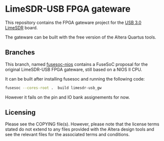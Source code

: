 # LimeSDR-USB FPGA gateware

This repository contains the FPGA gateware project for the [USB 3.0 LimeSDR](https://github.com/myriadrf/LimeSDR-USB) board.

The gateware can be built with the free version of the Altera Quartus tools.

## Branches

This branch, named [fusesoc-nios](https://github.com/cairo-caplan/LimeSDR-USB_GW/tree/fusesoc-nios) contains a FuseSoC proposal for the original LimeSDR-USB FPGA gateware, still based on a NIOS II CPU. 

It can be built after installing fusesoc and running the following code:

```bash
fusesoc --cores-root .  build limesdr-usb_gw
```

However it fails on the pin and IO bank assignements for now.

## Licensing

Please see the COPYING file(s). However, please note that the license terms stated do not extend to any files provided with the Altera design tools and see the relevant files for the associated terms and conditions.
